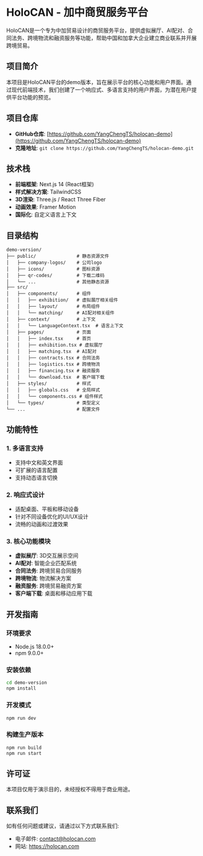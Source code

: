 # HoloCAN - 加中商贸服务平台

HoloCAN是一个专为中加贸易设计的商贸服务平台，提供虚拟展厅、AI配对、合同法务、跨境物流和融资服务等功能，帮助中国和加拿大企业建立商业联系并开展跨境贸易。

## 项目简介

本项目是HoloCAN平台的demo版本，旨在展示平台的核心功能和用户界面。通过现代前端技术，我们创建了一个响应式、多语言支持的用户界面，为潜在用户提供平台功能的预览。

## 项目仓库

- **GitHub仓库**: [https://github.com/YangChengTS/holocan-demo](https://github.com/YangChengTS/holocan-demo)
- **克隆地址**: `git clone https://github.com/YangChengTS/holocan-demo.git`

## 技术栈

- **前端框架**: Next.js 14 (React框架)
- **样式解决方案**: TailwindCSS
- **3D渲染**: Three.js / React Three Fiber
- **动画效果**: Framer Motion
- **国际化**: 自定义语言上下文

## 目录结构

```
demo-version/
├── public/               # 静态资源文件
│   ├── company-logos/    # 公司logo
│   ├── icons/            # 图标资源
│   ├── qr-codes/         # 下载二维码
│   └── ...               # 其他静态资源
├── src/
│   ├── components/       # 组件
│   │   ├── exhibition/   # 虚拟展厅相关组件
│   │   ├── layout/       # 布局组件
│   │   └── matching/     # AI配对相关组件
│   ├── context/          # 上下文
│   │   └── LanguageContext.tsx  # 语言上下文
│   ├── pages/            # 页面
│   │   ├── index.tsx     # 首页
│   │   ├── exhibition.tsx # 虚拟展厅
│   │   ├── matching.tsx  # AI配对
│   │   ├── contracts.tsx # 合同法务
│   │   ├── logistics.tsx # 跨境物流
│   │   ├── financing.tsx # 融资服务
│   │   └── download.tsx  # 客户端下载
│   ├── styles/           # 样式
│   │   ├── globals.css   # 全局样式
│   │   └── components.css # 组件样式
│   └── types/            # 类型定义
└── ...                   # 配置文件
```

## 功能特性

### 1. 多语言支持
- 支持中文和英文界面
- 可扩展的语言配置
- 支持动态语言切换

### 2. 响应式设计
- 适配桌面、平板和移动设备
- 针对不同设备优化的UI/UX设计
- 流畅的动画和过渡效果

### 3. 核心功能模块
- **虚拟展厅**: 3D交互展示空间
- **AI配对**: 智能企业匹配系统
- **合同法务**: 跨境贸易合同服务
- **跨境物流**: 物流解决方案
- **融资服务**: 跨境贸易融资方案
- **客户端下载**: 桌面和移动应用下载

## 开发指南

### 环境要求
- Node.js 18.0.0+ 
- npm 9.0.0+

### 安装依赖
```bash
cd demo-version
npm install
```

### 开发模式
```bash
npm run dev
```

### 构建生产版本
```bash
npm run build
npm run start
```

## 许可证

本项目仅用于演示目的，未经授权不得用于商业用途。

## 联系我们

如有任何问题或建议，请通过以下方式联系我们:
- 电子邮件: contact@holocan.com
- 网站: https://holocan.com 